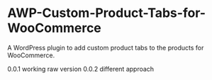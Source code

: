 # AWP-Custom-Product-Tabs-for-WooCommerce
A WordPress plugin to add custom product tabs to the products for WooCommerce.

0.0.1 working raw version
0.0.2 different approach